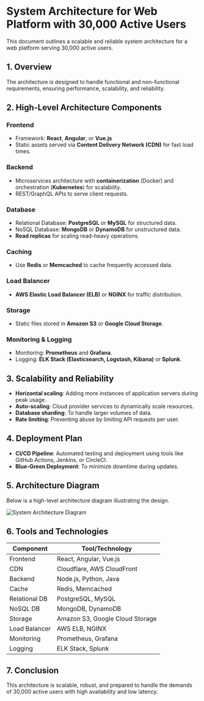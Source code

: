 
# System Architecture for Web Platform with 30,000 Active Users

This document outlines a scalable and reliable system architecture for a web platform serving 30,000 active users.

## 1. Overview
The architecture is designed to handle functional and non-functional requirements, ensuring performance, scalability, and reliability.

## 2. High-Level Architecture Components
### Frontend
- Framework: **React**, **Angular**, or **Vue.js**
- Static assets served via **Content Delivery Network (CDN)** for fast load times.

### Backend
- Microservices architecture with **containerization** (Docker) and orchestration (**Kubernetes**) for scalability.
- REST/GraphQL APIs to serve client requests.

### Database
- Relational Database: **PostgreSQL** or **MySQL** for structured data.
- NoSQL Database: **MongoDB** or **DynamoDB** for unstructured data.
- **Read replicas** for scaling read-heavy operations.

### Caching
- Use **Redis** or **Memcached** to cache frequently accessed data.

### Load Balancer
- **AWS Elastic Load Balancer (ELB)** or **NGINX** for traffic distribution.

### Storage
- Static files stored in **Amazon S3** or **Google Cloud Storage**.

### Monitoring & Logging
- Monitoring: **Prometheus** and **Grafana**.
- Logging: **ELK Stack (Elasticsearch, Logstash, Kibana)** or **Splunk**.

## 3. Scalability and Reliability
- **Horizontal scaling**: Adding more instances of application servers during peak usage.
- **Auto-scaling**: Cloud provider services to dynamically scale resources.
- **Database sharding**: To handle larger volumes of data.
- **Rate limiting**: Preventing abuse by limiting API requests per user.

## 4. Deployment Plan
- **CI/CD Pipeline**: Automated testing and deployment using tools like GitHub Actions, Jenkins, or CircleCI.
- **Blue-Green Deployment**: To minimize downtime during updates.

## 5. Architecture Diagram
Below is a high-level architecture diagram illustrating the design.

![System Architecture Diagram](sandbox:system-architecture-marketplace-diagram.png)

## 6. Tools and Technologies
| Component          | Tool/Technology                |
|---------------------|--------------------------------|
| Frontend           | React, Angular, Vue.js         |
| CDN                | Cloudflare, AWS CloudFront     |
| Backend            | Node.js, Python, Java          |
| Cache              | Redis, Memcached              |
| Relational DB      | PostgreSQL, MySQL             |
| NoSQL DB           | MongoDB, DynamoDB             |
| Storage            | Amazon S3, Google Cloud Storage|
| Load Balancer      | AWS ELB, NGINX                |
| Monitoring         | Prometheus, Grafana           |
| Logging            | ELK Stack, Splunk             |

## 7. Conclusion
This architecture is scalable, robust, and prepared to handle the demands of 30,000 active users with high availability and low latency.
